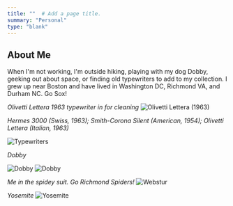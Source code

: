 ```yaml
---
title: ""  # Add a page title.
summary: "Personal"
type: "blank"  
---
```


## About Me


When I'm not working, I'm outside hiking, playing with my dog Dobby, geeking out about space, or finding old typewriters to add to my collection. I grew up near Boston and have lived in Washington DC, Richmond VA, and Durham NC. Go Sox!


*Olivetti Lettera 1963 typewriter in for cleaning*
![Olivetti Lettera (1963)](/olivetti_lettera_1963.jpeg)

*Hermes 3000 (Swiss, 1963); Smith-Corona Silent (American, 1954); Olivetti Lettera (Italian, 1963)*

![Typewriters](/typewriters.jpeg)

*Dobby*

![Dobby](/dobby.jpeg)
![Dobby](/dobby_lake.JPG)

*Me in the spidey suit. Go Richmond Spiders!*
![Webstur](/webstur.jpeg)

*Yosemite*
![Yosemite](/yosemite.jpeg)









